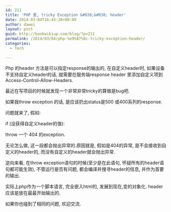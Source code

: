 ```yaml
---
id: 211
title: 'PHP 里, tricky Exception &#038;&#038; header'
date: 2014-03-04T16:43:28+00:00
author: dawei
layout: post
guid: http://bookwikiup.com/blog/?p=211
permalink: /2014/03/04/php-%e9%87%8c-tricky-exception-header/
categories:
  - Tech

---
```

Php 的header 方法是可以指定response的输出的, 在自定义header时, 如果设备不支持自定义header的话, 就需要在服务端response header 里添加自定义项到Access-Control-Allow-Headers.

最近在写项目的时候就发现一个非常非常tricky的算做是bug吧.

如果我throw exception 的话, 是应该扔出status是500 或400系列的response.

问题就来了, 假如:

if (没获得自定义header的值):

throw 一个 404 的exception.

无论怎么做, 这一段都会抛出异常的.原因就是, 假如是404的异常, 是不会接收到自定义的header的, 而没有自定义的header就会抛出异常.

逆向来看, 在throw exception语句的时候(至少是在此语句, 怀疑所有的header语句都可能生效), 不管运行是否有问题, 都会编译并搜寻header的信息, 并作为首要的输出.

实际上php作为一个脚本语言, 完全嵌入html的, 发展到现在,变的对象化. header应该是放在最最开始输出的.

如果你也碰到了相同的问题, 欢迎交流.
